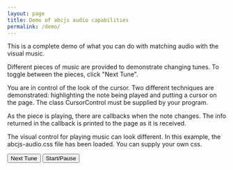 ```yaml
---
layout: page
title: Demo of abcjs audio capabilities
permalink: /demo/
---
```

<p>This is a complete demo of what you can do with matching audio with the visual music.</p>
<p>Different pieces of music are provided to demonstrate changing tunes. To toggle between the pieces, click "Next Tune".</p>
<p>You are in control of the look of the cursor. Two different techniques are demonstrated: highlighting the note being played and putting a cursor on the page. The class CursorControl must be supplied by your program.</p>
<p>As the piece is playing, there are callbacks when the note changes. The info returned in the callback is printed to the page as it is received.</p>
<p>The visual control for playing music can look different. In this example, the abcjs-audio.css file has been loaded. You can supply your own css.</p>

<button class="next filterButton">Next Tune</button>
<button class="start filterButton">Start/Pause</button>
<button class="download filterButton" style="display: none;">Download</button>

<div id="paper"></div>
<div id="audio"></div>
<p class="beat"></p>

<p class="click-explanation" style="display:none;">Click on a note to play that note.</p>

<pre class="clicked-info"></pre>
<pre class="feedback"></pre>

<style>
main {
	max-width: 770px;
	margin: 0 auto;
}
.feedback {
	height: 600px;
	font-family: Arial, "sans-serif";
}
.highlight {
	fill: #0a9ecc;
}
.abcjs-cursor {
	stroke: red;
}
.audio-error {
	color: red;
	border: 2px solid red;
	padding: 10px;
}
.click-explanation {
	color: red;
	font-style: italic;
}
.beat {
	font-weight: bold;
}
.label {
	color: #888888;
}
</style>

<script type="text/javascript">
function CursorControl() {
    var self = this;

    self.onReady = function() {
        var downloadLink = document.querySelector(".download");
        downloadLink.addEventListener("click", download);
        downloadLink.setAttribute("style", "");
        var clickEl = document.querySelector(".click-explanation")
        clickEl.setAttribute("style", "");
    };
    self.onStart = function() {
        var svg = document.querySelector("#paper svg");
        var cursor = document.createElementNS("http://www.w3.org/2000/svg", "line");
        cursor.setAttribute("class", "abcjs-cursor");
        cursor.setAttributeNS(null, 'x1', 0);
        cursor.setAttributeNS(null, 'y1', 0);
        cursor.setAttributeNS(null, 'x2', 0);
        cursor.setAttributeNS(null, 'y2', 0);
        svg.appendChild(cursor);
    };
    self.beatSubdivisions = 2;
    self.onBeat = function(beatNumber, totalBeats, totalTime) {
        if (!self.beatDiv)
            self.beatDiv = document.querySelector(".beat");
        self.beatDiv.innerText = "Beat: " + beatNumber + " Total: " + totalBeats + " Total time: " + totalTime;
    };
    self.onEvent = function(ev) {
        if (ev.measureStart && ev.left === null)
            return; // this was the second part of a tie across a measure line. just ignore it.

        var lastSelection = document.querySelectorAll("#paper svg .highlight");
        for (var k = 0; k < lastSelection.length; k++)
            lastSelection[k].classList.remove("highlight");

        var el = document.querySelector(".feedback").innerHTML = "<div class='label'>Current Note:</div>" + JSON.stringify(ev, null, 4);
        for (var i = 0; i < ev.elements.length; i++) {
            var note = ev.elements[i];
            for (var j = 0; j < note.length; j++) {
                note[j].classList.add("highlight");
            }
        }

        var cursor = document.querySelector("#paper svg .abcjs-cursor");
        if (cursor) {
            cursor.setAttribute("x1", ev.left - 2);
            cursor.setAttribute("x2", ev.left - 2);
            cursor.setAttribute("y1", ev.top);
            cursor.setAttribute("y2", ev.top + ev.height);
        }
    };
    self.onFinished = function() {
        var els = document.querySelectorAll("svg .highlight");
        for (var i = 0; i < els.length; i++) {
            els[i].classList.remove("highlight");
        }
    };
}

var cursorControl = new CursorControl();

var abc = [
    "T: Cooley's\n" +
    "M: 4/4\n" +
    "L: 1/8\n" +
    "R: reel\n" +
    "K: Emin\n" +
    "|:{E}D2|EB{c}BA B2 EB|~B2 AB dBAG|FDAD BDAD|FDAD dAFD|\n" +
    "EBBA B2 EB|B2 AB defg|afe^c dBAF|DEFD E2:|\n" +
    "|:gf|eB B2 efge|eB B2 gedB|A2 FA DAFA|A2 FA defg|\n" +
    "eB B2 eBgB|eB B2 defg|afe^c dBAF|DEFD E2:|",

    "X:1\n" +
    "T:Bill Bailey\n" +
    "M:4/4\n" +
    "L:1/4\n" +
    "Q:1/4=210\n" +
    "K:C\n" +
    "\"C\"GA2c|e3/2^d/2eg|GA2c|e4|GA2c|e2g2|\"G7\"(gB3-|B4)|\n" +
    "GB2d|fefg|GB2d|f4|GB2d|g2\"G+\"a2|\"C\"(ae3-|e4)|\n" +
    "GA2c|e3/2^d/2eg|GA2c|e3G|GGce|g2_b2|\"F\"a2-a2-|a3c|\n" +
    "cc2c|\"F#dim7\"d2c2|\"C\"gg2a|\"A7\"e3e|\"D7\"ed^cd|\"G7\"f2e2|\"C\"c4-|czz2|]",

    "X:1\n" +
    "T:All Notes On Piano\n" +
    "M:4/4\n" +
    "Q:120\n" +
    "L:1/4\n" +
    "K:C clef=bass\n" +
    "A,,,,^A,,,,B,,,,C,,,|^C,,,D,,,^D,,,E,,,|F,,,^F,,,G,,,^G,,,|A,,,^A,,,B,,,C,,|\n" +
    "^C,,D,,^D,,E,,|F,,^F,,G,,^G,,|A,,^A,,B,,C,|^C,D,^D,E,|\n" +
    "K:C clef=treble\n" +
    "F,^F,G,^G,|A,^A,B,C|^CD^DE|F^FG^G|\n" +
    "A^ABc|^cd^de|f^fg^g|a^abc'|\n" +
    "^c'd'^d'e'|f'^f'g'^g'|a'^a'b'c''|^c''d''^d''e''|\n" +
    "f''^f''g''^g''|a''^a''b''c'''|^c'''4|]"
];

var tuneNames = ["Cooleys", "Bill Bailey", "All Notes On Piano"];

var currentTune = 0;

var synthControl;

function clickListener(abcElem) {
    var output = "currentTrackMilliseconds: " + abcElem.currentTrackMilliseconds + "<br>" +
        "midiPitches: " + JSON.stringify(abcElem.midiPitches, null, 4) + "<br>"
        + "gracenotes: " + JSON.stringify(abcElem.gracenotes, null, 4) + "<br>"
        + "midiGraceNotePitches: " + JSON.stringify(abcElem.midiGraceNotePitches, null, 4) + "<br>";
        document.querySelector(".clicked-info").innerHTML = "<div class='label'>Clicked info:</div>" + output;

    var lastClicked = abcElem.midiPitches;
    if (!lastClicked)
        return;

    ABCJS.synth.playEvent(lastClicked, abcElem.midiGraceNotePitches, synthControl.visualObj.millisecondsPerMeasure()).then(function(response) {
        console.log("note played");
    }).catch(function(error) {
        console.log("error playing note", error);
    });
}

var abcOptions = {
    add_classes: true,
    clickListener: self.clickListener
};

function load() {
    document.querySelector(".next").addEventListener("click", next);
    document.querySelector(".start").addEventListener("click", start);

    if (ABCJS.synth.supportsAudio()) {
        synthControl = new ABCJS.synth.SynthController();
        synthControl.load("#audio", cursorControl, {
            displayLoop: true,
            displayRestart: true,
            displayPlay: true,
            displayProgress: true,
            displayWarp: true
        });
    } else {
        document.querySelector("#audio").innerHTML = "<div class='audio-error'>Audio is not supported in this browser.</div>";
    }
    setTune(false);
}

function download() {
    if (synthControl)
        synthControl.download(tuneNames[currentTune] + ".wav");
}

function start() {
    if (synthControl)
        synthControl.play();
}

function setTune(userAction) {
    var visualObj = ABCJS.renderAbc("paper", abc[currentTune], abcOptions)[0];
    if (synthControl) {
        synthControl.setTune(visualObj, userAction).then(function(response) {
            console.log("Audio successfully loaded.")
            console.log(ABCJS.synth.instrumentIndexToName[0]);
        }).catch(function(error) {
            console.warn("Audio problem:", error);
        });
    }
}

function next() {
    currentTune++;
    if (currentTune >= abc.length)
        currentTune = 0;
    setTune(true);
}

$(document).ready(function() {
    load();
});
</script>

